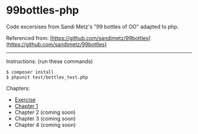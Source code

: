 # 99bottles-php

Code excersises from Sandi Metz's "99 bottles of OO" adapted to php.

Referenced from: [https://github.com/sandimetz/99bottles](https://github.com/sandimetz/99bottles)

---

Instructions: (run these commands)
```
$ composer install
$ phpunit test/bottles_test.php
```

Chapters:
- [Exercise](https://github.com/calebporzio/99bottles-php/tree/exercise)
- [Chapter 1](https://github.com/calebporzio/99bottles-php/tree/chapter-1)
- Chapter 2 (coming soon)
- Chapter 3 (coming soon)
- Chapter 4 (coming soon)
